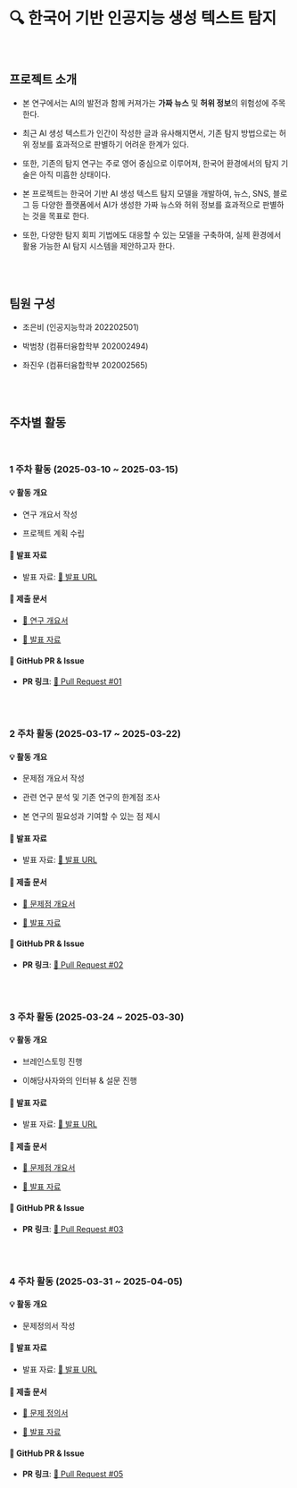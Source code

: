 # 🔍 한국어 기반 인공지능 생성 텍스트 탐지

<br>

## 프로젝트 소개

- 본 연구에서는 AI의 발전과 함께 커져가는 **가짜 뉴스** 및 **허위 정보**의 위험성에 주목한다.

- 최근 AI 생성 텍스트가 인간이 작성한 글과 유사해지면서, 기존 탐지 방법으로는 허위 정보를 효과적으로 판별하기 어려운 한계가 있다.

- 또한, 기존의 탐지 연구는 주로 영어 중심으로 이루어져, 한국어 환경에서의 탐지 기술은 아직 미흡한 상태이다.

- 본 프로젝트는 한국어 기반 AI 생성 텍스트 탐지 모델을 개발하여, 뉴스, SNS, 블로그 등 다양한 플랫폼에서 AI가 생성한 가짜 뉴스와 허위 정보를 효과적으로 판별하는 것을 목표로 한다.

- 또한, 다양한 탐지 회피 기법에도 대응할 수 있는 모델을 구축하여, 실제 환경에서 활용 가능한 AI 탐지 시스템을 제안하고자 한다.

<br><br>

## 팀원 구성

- 조은비 (인공지능학과 202202501)

- 박범창 (컴퓨터융합학부 202002494)

- 좌진우 (컴퓨터융합학부 202002565)

<br><br>

## 주차별 활동

<br>

### 1 주차 활동 (2025-03-10 ~ 2025-03-15)

#### 💡 활동 개요

- 연구 개요서 작성

- 프로젝트 계획 수립

#### 🎤 발표 자료

- 발표 자료: [🔗 발표 URL](https://www.youtube.com/watch?v=gh8VPcUw254)

#### 📑 제출 문서

- [📄 연구 개요서](https://github.com/K-AI-Detect/K-AI-Detect/blob/main/docs/%EC%97%B0%EA%B5%AC%EA%B0%9C%EC%9A%94%EC%84%9C.docx)

- [📢 발표 자료](https://github.com/K-AI-Detect/K-AI-Detect/blob/main/docs/%EC%A2%85%ED%95%A9%EC%84%A4%EA%B3%84_1%EC%A3%BC%EC%B0%A8_%EB%B0%9C%ED%91%9C%EC%9E%90%EB%A3%8C.pdf)

#### 🔗 GitHub PR & Issue

- **PR 링크**: [🔗 Pull Request #01](https://github.com/K-AI-Detect/K-AI-Detect/pull/1)

<br><br>

### 2 주차 활동 (2025-03-17 ~ 2025-03-22)

#### 💡 활동 개요

- 문제점 개요서 작성

- 관련 연구 분석 및 기존 연구의 한계점 조사

- 본 연구의 필요성과 기여할 수 있는 점 제시

#### 🎤 발표 자료

- 발표 자료: [🔗 발표 URL](https://www.youtube.com/watch?v=8DZ7uPcn4BM)

#### 📑 제출 문서

- [📄 문제점 개요서](https://github.com/K-AI-Detect/K-AI-Detect/blob/main/docs/17%EC%A1%B0-2%EC%A3%BC%EC%B0%A8-%EB%AC%B8%EC%A0%9C%EC%A0%90%EA%B0%9C%EC%9A%94%EC%84%9C.pdf)

- [📢 발표 자료](https://github.com/K-AI-Detect/K-AI-Detect/blob/main/docs/17%EC%A1%B0_2%EC%A3%BC%EC%B0%A8-%EB%B0%9C%ED%91%9C%EC%9E%90%EB%A3%8C_%EC%B5%9C%EC%A2%85.pdf)

#### 🔗 GitHub PR & Issue

- **PR 링크**: [🔗 Pull Request #02](https://github.com/K-AI-Detect/K-AI-Detect/pull/2)

<br><br>

### 3 주차 활동 (2025-03-24 ~ 2025-03-30)

#### 💡 활동 개요

- 브레인스토밍 진행

- 이해당사자와의 인터뷰 & 설문 진행

#### 🎤 발표 자료

- 발표 자료: [🔗 발표 URL](https://www.youtube.com/watch?v=n-7cN54Da70)

#### 📑 제출 문서

- [📄 문제점 개요서](https://github.com/K-AI-Detect/K-AI-Detect/blob/main/docs/17%EC%A1%B0-3%EC%A3%BC%EC%B0%A8-%EB%B8%8C%EB%A0%88%EC%9D%B8%EC%8A%A4%ED%86%A0%EB%B0%8D.pdf)

- [📢 발표 자료](https://github.com/K-AI-Detect/K-AI-Detect/blob/main/docs/17%EC%A1%B0_3%EC%A3%BC%EC%B0%A8-%EB%B0%9C%ED%91%9C%EC%9E%90%EB%A3%8C.pdf)

#### 🔗 GitHub PR & Issue

- **PR 링크**: [🔗 Pull Request #03](https://github.com/K-AI-Detect/K-AI-Detect/pull/3)

<br><br>

### 4 주차 활동 (2025-03-31 ~ 2025-04-05)

#### 💡 활동 개요

- 문제정의서 작성

#### 🎤 발표 자료

- 발표 자료: [🔗 발표 URL](https://youtu.be/6aP1Gv10gi4)

#### 📑 제출 문서

- [📄 문제 정의서](https://github.com/K-AI-Detect/K-AI-Detect/blob/main/docs/week_04/17%EC%A1%B0-4%EC%A3%BC%EC%B0%A8-%EB%AC%B8%EC%A0%9C%EC%A0%95%EC%9D%98%EC%84%9C.pdf)

- [📢 발표 자료](https://github.com/K-AI-Detect/K-AI-Detect/blob/main/docs/week_04/17%EC%A1%B0_4%EC%A3%BC%EC%B0%A8_%EB%B0%9C%ED%91%9C%EC%9E%90%EB%A3%8C.pdf)

#### 🔗 GitHub PR & Issue

- **PR 링크**: [🔗 Pull Request #05](https://github.com/K-AI-Detect/K-AI-Detect/pull/5)

<br><br>
